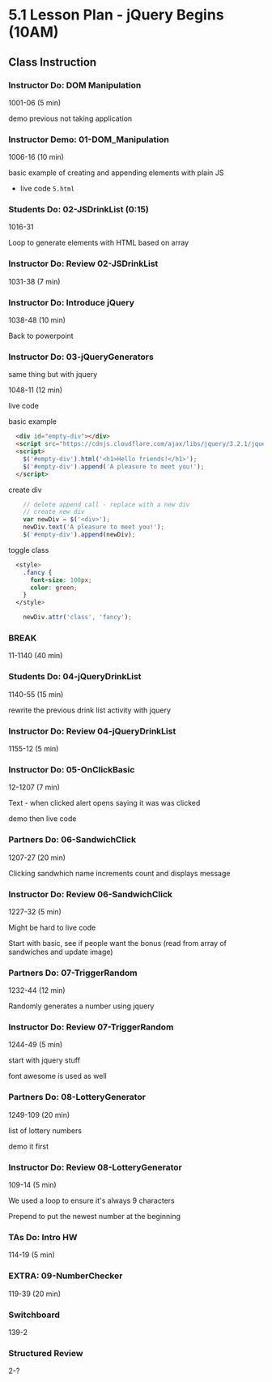 # 5.1 Lesson Plan - jQuery Begins (10AM)

## Class Instruction

### Instructor Do: DOM Manipulation

1001-06 (5 min)

demo previous not taking application

### Instructor Demo: 01-DOM_Manipulation

1006-16 (10 min)

basic example of creating and appending elements with plain JS

* live code `5.html`

### Students Do: 02-JSDrinkList (0:15)

1016-31

Loop to generate elements with HTML based on array

### Instructor Do: Review 02-JSDrinkList

1031-38 (7 min)

### Instructor Do: Introduce jQuery

1038-48 (10 min)

Back to powerpoint

### Instructor Do: 03-jQueryGenerators

same thing but with jquery

1048-11 (12 min)

live code

basic example
```html
  <div id="empty-div"></div>
  <script src="https://cdnjs.cloudflare.com/ajax/libs/jquery/3.2.1/jquery.min.js"></script>
  <script>
    $('#empty-div').html('<h1>Hello friends!</h1>');
    $('#empty-div').append('A pleasure to meet you!');
  </script>
```

create div
```js
    // delete append call - replace with a new div
    // create new div
    var newDiv = $('<div>');
    newDiv.text('A pleasure to meet you!');
    $('#empty-div').append(newDiv);
```

toggle class
```css
  <style>
    .fancy {
      font-size: 100px;
      color: green;
    }
  </style>
```
```js
    newDiv.attr('class', 'fancy');
```

### BREAK

11-1140 (40 min)

### Students Do: 04-jQueryDrinkList

1140-55 (15 min)

rewrite the previous drink list activity with jquery

### Instructor Do: Review 04-jQueryDrinkList

1155-12 (5 min)

### Instructor Do: 05-OnClickBasic

12-1207 (7 min)

Text - when clicked alert opens saying it was was clicked

demo then live code

### Partners Do: 06-SandwichClick

1207-27 (20 min)

Clicking sandwhich name increments count and displays message

### Instructor Do: Review 06-SandwichClick

1227-32 (5 min)

Might be hard to live code

Start with basic, see if people want the bonus (read from array of sandwiches and update image)

### Partners Do: 07-TriggerRandom

1232-44 (12 min)

Randomly generates a number using jquery

### Instructor Do: Review 07-TriggerRandom

1244-49 (5 min)

start with jquery stuff

font awesome is used as well

### Partners Do: 08-LotteryGenerator

1249-109 (20 min)

list of lottery numbers

demo it first

### Instructor Do: Review 08-LotteryGenerator

109-14 (5 min)

We used a loop to ensure it's always 9 characters

Prepend to put the newest number at the beginning

### TAs Do: Intro HW

114-19 (5 min)

### EXTRA: 09-NumberChecker

119-39 (20 min)

### Switchboard

139-2

### Structured Review

2-?
